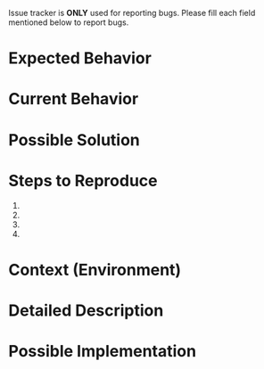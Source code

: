Issue tracker is **ONLY** used for reporting bugs. Please fill each field mentioned below to report bugs.

# Expected Behavior

# Current Behavior

# Possible Solution

# Steps to Reproduce
 1. 
 2.
 3.
 4.

# Context (Environment)

# Detailed Description

# Possible Implementation
